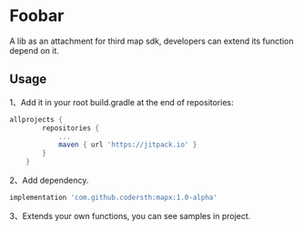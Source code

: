 # Foobar

A lib as an attachment for third map sdk, developers can extend its function depend on it.

## Usage

1、Add it in your root build.gradle at the end of repositories:
```groovy
allprojects {
		repositories {
			...
			maven { url 'https://jitpack.io' }
		}
	}
```
2、Add dependency.
```groovy
implementation 'com.github.codersth:mapx:1.0-alpha'
```

3、Extends your own functions, you can see samples in project.
